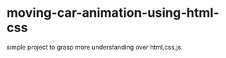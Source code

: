 # moving-car-animation-using-html-css

simple project to grasp more understanding over html,css,js.

